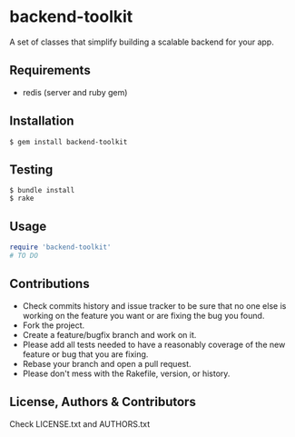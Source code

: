 backend-toolkit
===============

A set of classes that simplify building a scalable backend for your app.

Requirements
----------------
* redis (server and ruby gem)

Installation
----------------
    $ gem install backend-toolkit

Testing
----------------
    $ bundle install
    $ rake

Usage
----------------

```ruby
require 'backend-toolkit'
# TO DO

```

Contributions
----------------
* Check commits history and issue tracker to be sure that no one else is working on the feature you want or are fixing the bug you found.
* Fork the project.
* Create a feature/bugfix branch and work on it.
* Please add all tests needed to have a reasonably coverage of the new feature or bug that you are fixing.
* Rebase your branch and open a pull request.
* Please don't mess with the Rakefile, version, or history.

License, Authors & Contributors
-------
Check LICENSE.txt and AUTHORS.txt
